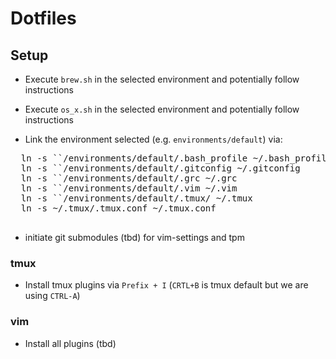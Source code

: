 # Dotfiles

## Setup

* Execute `brew.sh` in the selected environment and potentially follow instructions
* Execute `os_x.sh` in the selected environment and potentially follow instructions


* Link the environment selected (e.g. `environments/default`)  via:
 <pre>
  ln -s `<your/checkout/path>`/environments/default/.bash_profile ~/.bash_profile
  ln -s `<your/checkout/path>`/environments/default/.gitconfig ~/.gitconfig
  ln -s `<your/checkout/path>`/environments/default/.grc ~/.grc
  ln -s `<your/checkout/path>`/environments/default/.vim ~/.vim
  ln -s `<your/checkout/path>`/environments/default/.tmux/ ~/.tmux
  ln -s ~/.tmux/.tmux.conf ~/.tmux.conf
 </pre>

* initiate git submodules (tbd) for vim-settings and tpm

### tmux

* Install tmux plugins via `Prefix + I` (`CRTL+B` is tmux default but we are using `CTRL-A`)

### vim

* Install all plugins (tbd)